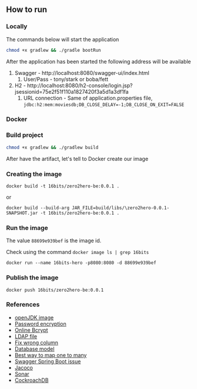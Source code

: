 ## How to run

### Locally

The commands below will start the application

```bash
chmod +x gradlew && ./gradle bootRun
```

After the application has been started the following address will be available
1. Swagger - http://localhost:8080/swagger-ui/index.html
   1. User/Pass - tony/stark or boba/fett 
2. H2 - http://localhost:8080/h2-console/login.jsp?jsessionid=75e2f51f110a1827420f3a5d1a3df1fa
   1. URL connection - Same of application.properties file, `jdbc:h2:mem:moviesdb;DB_CLOSE_DELAY=-1;DB_CLOSE_ON_EXIT=FALSE`
   

### Docker


### Build project
```bash
chmod +x gradlew && ./gradlew build
```

After have the artifact, let's tell to Docker create our image

### Creating the image
```shell
docker build -t 16bits/zero2hero-be:0.0.1 .
```
or 
```shell
docker build --build-arg JAR_FILE=build/libs/\zero2hero-0.0.1-SNAPSHOT.jar -t 16bits/zero2hero-be:0.0.1 .
```

### Run the image

The value `88699e939bef` is the image id. 

Check using the command `docker image ls | grep 16bits`

```shell
docker run --name 16bits-hero -p8080:8080 -d 88699e939bef
```

### Publish the image
```shell
docker push 16bits/zero2hero-be:0.0.1
```

### References

- [openJDK image](https://hub.docker.com/layers/adoptopenjdk/library/adoptopenjdk/11-jre-hotspot-focal/images/sha256-eac1c6cff5fded2dd35fc94bb23e7862a08277bd71f9b352a99df5bc740459c3?context=explore)
- [Password encryption](https://bcrypt-generator.com)
- [Online Bcrypt](https://www.javainuse.com/onlineBcrypt)
- [LDAP file](https://www.digitalocean.com/community/tutorials/how-to-use-ldif-files-to-make-changes-to-an-openldap-system)
- [Fix wrong column](https://vladmihalcea.com/how-to-fix-wrong-column-type-encountered-schema-validation-errors-with-jpa-and-hibernate/)
- [Database model](http://www.databaseanswers.org/data_models/imdb/index.htm)
- [Best way to map one to many](https://vladmihalcea.com/the-best-way-to-map-a-onetomany-association-with-jpa-and-hibernate/)
- [Swagger Spring Boot issue](https://www.youtube.com/watch?v=PpvnlaEHz2o&ab_channel=FromDeveloperToDeveloper)
- [Jacoco](https://reflectoring.io/jacoco/)
- [Sonar](https://github.com/SonarSource/sonarcloud-github-action-samples/tree/gradle)
- [CockroachDB](https://hub.docker.com/r/cockroachdb/cockroach/tags)